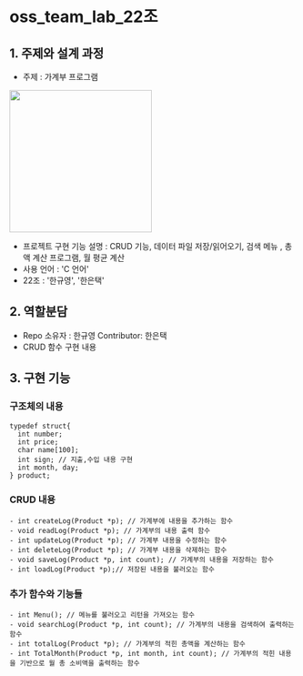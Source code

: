 # oss_team_lab_22조

## 1. 주제와 설계 과정
- 주제 : 가계부 프로그램
<img src="https://user-images.githubusercontent.com/130294661/236810009-b6480339-50f6-4790-9d10-044b660c9d6c.jpg" width="250" height="250"/>

- 프로젝트 구현 기능 설명 : CRUD 기능, 데이터 파일 저장/읽어오기, 검색 메뉴 , 총액 계산 프로그램, 월 평균 계산
- 사용 언어 : 'C 언어'
- 22조 : '한규영', '한은택'

## 2. 역할분담
- Repo 소유자 : 한규영 Contributor: 한은택
- CRUD 함수 구현 내용

## 3. 구현 기능

### 구조체의 내용
```
typedef struct{
  int number;
  int price;
  char name[100];
  int sign; // 지출,수입 내용 구현
  int month, day;
} product;
```

### CRUD 내용
```
- int createLog(Product *p); // 가계부에 내용을 추가하는 함수
- void readLog(Product *p); // 가계부의 내용 출력 함수
- int updateLog(Product *p); // 가계부 내용을 수정하는 함수
- int deleteLog(Product *p); // 가계부 내용을 삭제하는 함수
- void saveLog(Product *p, int count); // 가계부의 내용을 저장하는 함수
- int loadLog(Product *p);// 저장된 내용을 불러오는 함수
```

### 추가 함수와 기능들
```
- int Menu(); // 메뉴를 불러오고 리턴을 가져오는 함수
- void searchLog(Product *p, int count); // 가계부의 내용을 검색하여 출력하는 함수
- int totalLog(Product *p); // 가계부의 적힌 총액을 계산하는 함수
- int TotalMonth(Product *p, int month, int count); // 가계부의 적힌 내용을 기반으로 월 총 소비액을 출력하는 함수
```

